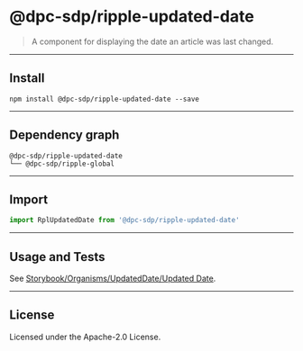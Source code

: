 <!-- GENERATED_DOCS -->
# @dpc-sdp/ripple-updated-date

> A component for displaying the date an article was last changed.

--------------------------------------------------------------------------------

## Install

```shell
npm install @dpc-sdp/ripple-updated-date --save
```

--------------------------------------------------------------------------------

## Dependency graph

```shell
@dpc-sdp/ripple-updated-date
└── @dpc-sdp/ripple-global
```

--------------------------------------------------------------------------------

## Import

```js
import RplUpdatedDate from '@dpc-sdp/ripple-updated-date'
```

--------------------------------------------------------------------------------

## Usage and Tests

See [Storybook/Organisms/UpdatedDate/Updated Date](https://ripple.sdp.vic.gov.au/?path=/story/organisms-updateddate--updated-date).

--------------------------------------------------------------------------------

## License

Licensed under the Apache-2.0 License.
<!-- /GENERATED_DOCS -->
